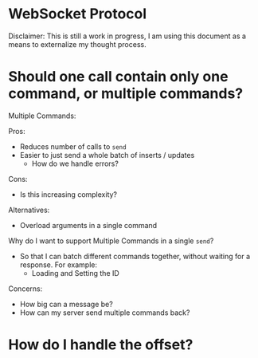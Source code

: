 # WebSocket Protocol

Disclaimer: This is still a work in progress, I am using this document as a means to externalize my thought process.

# Should one call contain only one command, or multiple commands?

Multiple Commands:

Pros:
- Reduces number of calls to `send`
- Easier to just send a whole batch of inserts / updates
  - How do we handle errors?

Cons:
- Is this increasing complexity?

Alternatives:
- Overload arguments in a single command

Why do I want to support Multiple Commands in a single `send`?
- So that I can batch different commands together, without waiting for a response. For example:
  - Loading and Setting the ID

Concerns:
- How big can a message be?
- How can my server send multiple commands back?

# How do I handle the offset?